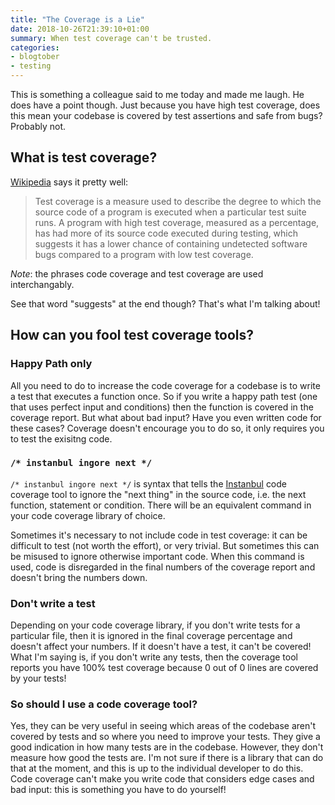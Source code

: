 ```yaml
---
title: "The Coverage is a Lie"
date: 2018-10-26T21:39:10+01:00
summary: When test coverage can't be trusted.
categories:
- blogtober
- testing
---
```


This is something a colleague said to me today and made me laugh. He does have a point though. Just because you have high test coverage, does this mean your codebase is covered by test assertions and safe from bugs? Probably not.

## What is test coverage?

[Wikipedia](https://en.wikipedia.org/wiki/Code_coverage) says it pretty well:

> Test coverage is a measure used to describe the degree to which the source code of a program is executed when a particular test suite runs. A program with high test coverage, measured as a percentage, has had more of its source code executed during testing, which suggests it has a lower chance of containing undetected software bugs compared to a program with low test coverage.

_Note_: the phrases code coverage and test coverage are used interchangably.

See that word "suggests" at the end though? That's what I'm talking about!

## How can you fool test coverage tools?

### Happy Path only

All you need to do to increase the code coverage for a codebase is to write a test that executes a function once. So if you write a happy path test (one that uses perfect input and conditions) then the function is covered in the coverage report. But what about bad input? Have you even written code for these cases? Coverage doesn't encourage you to do so, it only requires you to test the exisitng code.

### `/* instanbul ingore next */`

`/* instanbul ingore next */` is syntax that tells the [Instanbul](https://github.com/gotwarlost/istanbul) code coverage tool to ignore the "next thing" in the source code, i.e. the next function, statement or condition. There will be an equivalent command in your code coverage library of choice.

Sometimes it's necessary to not include code in test coverage: it can be difficult to test (not worth the effort), or very trivial. But sometimes this can be misused to ignore otherwise important code. When this command is used, code is disregarded in the final numbers of the coverage report and doesn't bring the numbers down.

### Don't write a test

Depending on your code coverage library, if you don't write tests for a particular file, then it is ignored in the final coverage percentage and doesn't affect your numbers. If it doesn't have a test, it can't be covered! What I'm saying is, if you don't write any tests, then the coverage tool reports you have 100% test coverage because 0 out of 0 lines are covered by your tests!

### So should I use a code coverage tool?

Yes, they can be very useful in seeing which areas of the codebase aren't covered by tests and so where you need to improve your tests. They give a good indication in how many tests are in the codebase. However, they don't measure how good the tests are. I'm not sure if there is a library that can do that at the moment, and this is up to the individual developer to do this. Code coverage can't make you write code that considers edge cases and bad input: this is something you have to do yourself!
